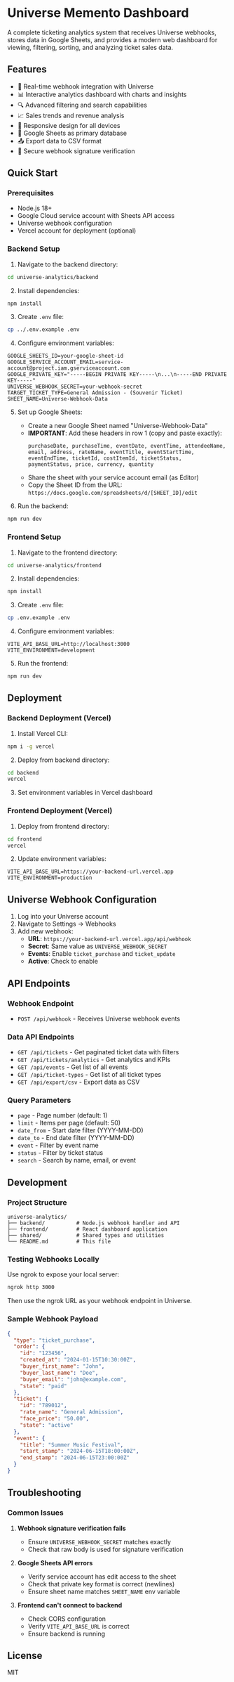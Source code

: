 # Universe Memento Dashboard

A complete ticketing analytics system that receives Universe webhooks, stores data in Google Sheets, and provides a modern web dashboard for viewing, filtering, sorting, and analyzing ticket sales data.

## Features

- 🎫 Real-time webhook integration with Universe
- 📊 Interactive analytics dashboard with charts and insights
- 🔍 Advanced filtering and search capabilities
- 📈 Sales trends and revenue analysis
- 📱 Responsive design for all devices
- 💾 Google Sheets as primary database
- 📤 Export data to CSV format
- 🔐 Secure webhook signature verification

## Quick Start

### Prerequisites

- Node.js 18+ 
- Google Cloud service account with Sheets API access
- Universe webhook configuration
- Vercel account for deployment (optional)

### Backend Setup

1. Navigate to the backend directory:
```bash
cd universe-analytics/backend
```

2. Install dependencies:
```bash
npm install
```

3. Create `.env` file:
```bash
cp ../.env.example .env
```

4. Configure environment variables:
```
GOOGLE_SHEETS_ID=your-google-sheet-id
GOOGLE_SERVICE_ACCOUNT_EMAIL=service-account@project.iam.gserviceaccount.com
GOOGLE_PRIVATE_KEY="-----BEGIN PRIVATE KEY-----\n...\n-----END PRIVATE KEY-----"
UNIVERSE_WEBHOOK_SECRET=your-webhook-secret
TARGET_TICKET_TYPE=General Admission - (Souvenir Ticket)
SHEET_NAME=Universe-Webhook-Data
```

5. Set up Google Sheets:
   - Create a new Google Sheet named "Universe-Webhook-Data"
   - **IMPORTANT**: Add these headers in row 1 (copy and paste exactly):
     ```
     purchaseDate, purchaseTime, eventDate, eventTime, attendeeName, email, address, rateName, eventTitle, eventStartTime, eventEndTime, ticketId, costItemId, ticketStatus, paymentStatus, price, currency, quantity
     ```
   - Share the sheet with your service account email (as Editor)
   - Copy the Sheet ID from the URL: `https://docs.google.com/spreadsheets/d/[SHEET_ID]/edit`

6. Run the backend:
```bash
npm run dev
```

### Frontend Setup

1. Navigate to the frontend directory:
```bash
cd universe-analytics/frontend
```

2. Install dependencies:
```bash
npm install
```

3. Create `.env` file:
```bash
cp .env.example .env
```

4. Configure environment variables:
```
VITE_API_BASE_URL=http://localhost:3000
VITE_ENVIRONMENT=development
```

5. Run the frontend:
```bash
npm run dev
```

## Deployment

### Backend Deployment (Vercel)

1. Install Vercel CLI:
```bash
npm i -g vercel
```

2. Deploy from backend directory:
```bash
cd backend
vercel
```

3. Set environment variables in Vercel dashboard

### Frontend Deployment (Vercel)

1. Deploy from frontend directory:
```bash
cd frontend
vercel
```

2. Update environment variables:
```
VITE_API_BASE_URL=https://your-backend-url.vercel.app
VITE_ENVIRONMENT=production
```

## Universe Webhook Configuration

1. Log into your Universe account
2. Navigate to Settings → Webhooks
3. Add new webhook:
   - **URL**: `https://your-backend-url.vercel.app/api/webhook`
   - **Secret**: Same value as `UNIVERSE_WEBHOOK_SECRET`
   - **Events**: Enable `ticket_purchase` and `ticket_update`
   - **Active**: Check to enable

## API Endpoints

### Webhook Endpoint
- `POST /api/webhook` - Receives Universe webhook events

### Data API Endpoints
- `GET /api/tickets` - Get paginated ticket data with filters
- `GET /api/tickets/analytics` - Get analytics and KPIs
- `GET /api/events` - Get list of all events
- `GET /api/ticket-types` - Get list of all ticket types
- `GET /api/export/csv` - Export data as CSV

### Query Parameters
- `page` - Page number (default: 1)
- `limit` - Items per page (default: 50)
- `date_from` - Start date filter (YYYY-MM-DD)
- `date_to` - End date filter (YYYY-MM-DD)
- `event` - Filter by event name
- `status` - Filter by ticket status
- `search` - Search by name, email, or event

## Development

### Project Structure
```
universe-analytics/
├── backend/          # Node.js webhook handler and API
├── frontend/         # React dashboard application
├── shared/           # Shared types and utilities
└── README.md         # This file
```

### Testing Webhooks Locally

Use ngrok to expose your local server:
```bash
ngrok http 3000
```

Then use the ngrok URL as your webhook endpoint in Universe.

### Sample Webhook Payload

```json
{
  "type": "ticket_purchase",
  "order": {
    "id": "123456",
    "created_at": "2024-01-15T10:30:00Z",
    "buyer_first_name": "John",
    "buyer_last_name": "Doe",
    "buyer_email": "john@example.com",
    "state": "paid"
  },
  "ticket": {
    "id": "789012",
    "rate_name": "General Admission",
    "face_price": "50.00",
    "state": "active"
  },
  "event": {
    "title": "Summer Music Festival",
    "start_stamp": "2024-06-15T18:00:00Z",
    "end_stamp": "2024-06-15T23:00:00Z"
  }
}
```

## Troubleshooting

### Common Issues

1. **Webhook signature verification fails**
   - Ensure `UNIVERSE_WEBHOOK_SECRET` matches exactly
   - Check that raw body is used for signature verification

2. **Google Sheets API errors**
   - Verify service account has edit access to the sheet
   - Check that private key format is correct (newlines)
   - Ensure sheet name matches `SHEET_NAME` env variable

3. **Frontend can't connect to backend**
   - Check CORS configuration
   - Verify `VITE_API_BASE_URL` is correct
   - Ensure backend is running

## License

MIT
